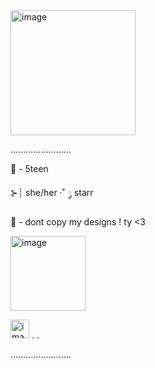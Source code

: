  <img width="200" alt="image" src="https://github.com/user-attachments/assets/882c40f0-3819-406b-81ea-1e3ba62fb54f" />

........................

🍓 - 5teen

 ⊱┊  she/her    ·˚ ༘ starr

💌 - dont copy my designs ! ty <3

<img width="120" alt="image" src="https://github.com/user-attachments/assets/5830a6b9-eac2-4cc0-9f78-77d510128ec5" />

<img width="30" alt="image" src="https://github.com/user-attachments/assets/dff9fdc9-1e23-446d-9bd9-c8198437739c" /> . .

........................
